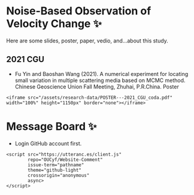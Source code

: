 # Noise-Based Observation of Velocity Change ✨

Here are some slides, poster, paper, vedio, and...about this study.

## 2021 CGU
- Fu Yin and Baoshan Wang (2021). A numerical experiment for locating small variation in multiple scattering media based on MCMC method. Chinese Geoscience Union Fall Meeting, Zhuhai, P.R.China. Poster
~~~
<iframe src="/assets/research-data/POSTER---2021_CGU_coda.pdf" width="100%" height="1150px" border="none"></iframe>
~~~





# Message Board ✨
- Login GitHub account first.

~~~
<script src="https://utteranc.es/client.js"
        repo="OUCyf/Website-Comment"
        issue-term="pathname"
        theme="github-light"
        crossorigin="anonymous"
        async>
</script>
~~~
